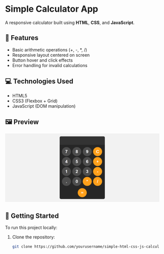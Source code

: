 # Simple Calculator App

A responsive calculator built using **HTML**, **CSS**, and **JavaScript**.

## 🔢 Features

- Basic arithmetic operations (+, -, *, /)
- Responsive layout centered on screen
- Button hover and click effects
- Error handling for invalid calculations

## 💻 Technologies Used

- HTML5
- CSS3 (Flexbox + Grid)
- JavaScript (DOM manipulation)

## 🖼️ Preview

![Calculator Screenshot](assets/preview.jpg) 

## 🚀 Getting Started

To run this project locally:

1. Clone the repository:

   ```bash
   git clone https://github.com/yourusername/simple-html-css-js-calculator.git
